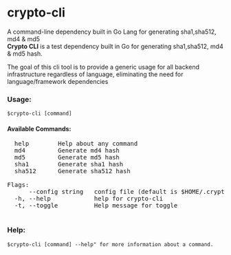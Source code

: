 # crypto-cli
A command-line dependency built in Go Lang for generating sha1,sha512, md4 &amp; md5  
**Crypto CLI** is a test dependency built in Go for generating sha1,sha512, md4 & md5 hash.

The goal of this cli tool is to provide a generic usage for all backend infrastructure regardless of language, eliminating the need for language/framework dependencies

### Usage:
```console
$crypto-cli [command]
```

#### Available Commands:  
<pre>  help        Help about any command  
  md4         Generate md4 hash  
  md5         Generate md5 hash  
  sha1        Generate sha1 hash  
  sha512      Generate sha512 hash  

Flags:  
      --config string   config file (default is $HOME/.crypto-cli.yaml)  
  -h, --help            help for crypto-cli  
  -t, --toggle          Help message for toggle  

</pre>  


### Help:
```console
$crypto-cli [command] --help" for more information about a command. 
```
